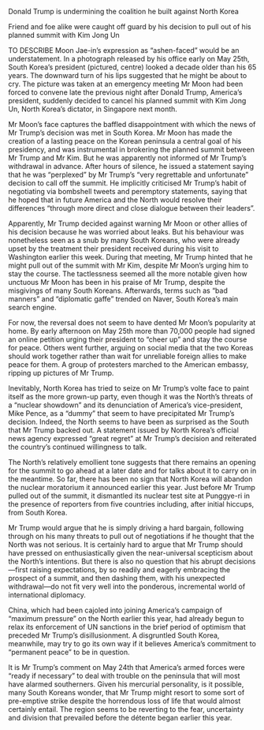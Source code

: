 Donald Trump is undermining the coalition he built against North Korea

Friend and foe alike were caught off guard by his decision to pull out of his planned summit with Kim Jong Un

TO DESCRIBE Moon Jae-in’s expression as “ashen-faced” would be an understatement. In a photograph released by his office early on May 25th, South Korea’s president (pictured, centre) looked a decade older than his 65 years. The downward turn of his lips suggested that he might be about to cry. The picture was taken at an emergency meeting Mr Moon had been forced to convene late the previous night after Donald Trump, America’s president, suddenly decided to cancel his planned summit with Kim Jong Un, North Korea’s dictator, in Singapore next month.

Mr Moon’s face captures the baffled disappointment with which the news of Mr Trump’s decision was met in South Korea. Mr Moon has made the creation of a lasting peace on the Korean peninsula a central goal of his presidency, and was instrumental in brokering the planned summit between Mr Trump and Mr Kim. But he was apparently not informed of Mr Trump’s withdrawal in advance. After hours of silence, he issued a statement saying that he was “perplexed” by Mr Trump’s “very regrettable and unfortunate” decision to call off the summit. He implicitly criticised Mr Trump’s habit of negotiating via bombshell tweets and peremptory statements, saying that he hoped that in future America and the North would resolve their differences “through more direct and close dialogue between their leaders”.

Apparently, Mr Trump decided against warning Mr Moon or other allies of his decision because he was worried about leaks. But his behaviour was nonetheless seen as a snub by many South Koreans, who were already upset by the treatment their president received during his visit to Washington earlier this week. During that meeting, Mr Trump hinted that he might pull out of the summit with Mr Kim, despite Mr Moon’s urging him to stay the course. The tactlessness seemed all the more notable given how unctuous Mr Moon has been in his praise of Mr Trump, despite the misgivings of many South Koreans. Afterwards, terms such as “bad manners” and “diplomatic gaffe” trended on Naver, South Korea’s main search engine.

For now, the reversal does not seem to have dented Mr Moon’s popularity at home. By early afternoon on May 25th more than 70,000 people had signed an online petition urging their president to “cheer up” and stay the course for peace. Others went further, arguing on social media that the two Koreas should work together rather than wait for unreliable foreign allies to make peace for them. A group of protesters marched to the American embassy, ripping up pictures of Mr Trump.

Inevitably, North Korea has tried to seize on Mr Trump’s volte face to paint itself as the more grown-up party, even though it was the North’s threats of a “nuclear showdown” and its denunciation of America’s vice-president, Mike Pence, as a “dummy” that seem to have precipitated Mr Trump’s decision. Indeed, the North seems to have been as surprised as the South that Mr Trump backed out. A statement issued by North Korea’s official news agency expressed “great regret” at Mr Trump’s decision and reiterated the country’s continued willingness to talk.

The North’s relatively emollient tone suggests that there remains an opening for the summit to go ahead at a later date and for talks about it to carry on in the meantime. So far, there has been no sign that North Korea will abandon the nuclear moratorium it announced earlier this year. Just before Mr Trump pulled out of the summit, it dismantled its nuclear test site at Punggye-ri in the presence of reporters from five countries including, after initial hiccups, from South Korea.

Mr Trump would argue that he is simply driving a hard bargain, following through on his many threats to pull out of negotiations if he thought that the North was not serious. It is certainly hard to argue that Mr Trump should have pressed on enthusiastically given the near-universal scepticism about the North’s intentions. But there is also no question that his abrupt decisions—first raising expectations, by so readily and eagerly embracing the prospect of a summit, and then dashing them, with his unexpected withdrawal—do not fit very well into the ponderous, incremental world of international diplomacy.

China, which had been cajoled into joining America’s campaign of “maximum pressure” on the North earlier this year, had already begun to relax its enforcement of UN sanctions in the brief period of optimism that preceded Mr Trump’s disillusionment. A disgruntled South Korea, meanwhile, may try to go its own way if it believes America’s commitment to “permanent peace” to be in question.

It is Mr Trump’s comment on May 24th that America’s armed forces were “ready if necessary” to deal with trouble on the peninsula that will most have alarmed southerners. Given his mercurial personality, is it possible, many South Koreans wonder, that Mr Trump might resort to some sort of pre-emptive strike despite the horrendous loss of life that would almost certainly entail. The region seems to be reverting to the fear, uncertainty and division that prevailed before the détente began earlier this year.